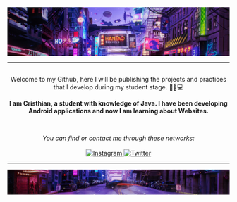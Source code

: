 <img align="center" src="img/HeaderGitHub.jpg" alt="Header to the top of readme.md" />

---

<h2 align="center">
    
</h2>

<p align="center">
Welcome to my Github, here I will be publishing the projects and practices that I develop during my student stage. 🙍‍♂️💻</p>

<p align="center">
    <b>I am Cristhian, a student with knowledge of Java. I have been developing Android applications and now I am learning about Websites.</b>
</p>

<br />

<p align="center">
    <i>You can find or contact me through these networks:</i>
    <br/><br/>
    <a href="https://www.instagram.com/dayfly_dpr/" target="_blank">
        <img src="https://img.shields.io/badge/-Instagram-0A0A0B?logo=instagram&style=for-the-badge&logoColor=white" alt="Instagram" />
    </a>
    <a href="https://twitter.com/dayfly_dpr" target="_blank">
        <img src="https://img.shields.io/badge/-Twitter-0A0A0B?logo=twitter&style=for-the-badge&logoColor=white" alt="Twitter" />
    </a>
</p>

---


<img src="img/FooterGitHub.jpg" />
